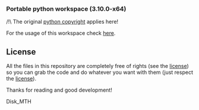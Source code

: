### Portable python workspace (3.10.0-x64)


/!\ The original [python copyright](https://www.python.org/) applies here!


For the usage of this workspace check [here](https://github.com/Disk-MTH/Portable-python-workspace/blob/master/diskmth/README.md).

## License

All the files in this repository are completely free of rights (see the  [license](https://github.com/Disk-MTH/Portable-python-workspace/blob/3.10.0-x64/license.txt)) so you can grab the code and do whatever you want with them (just respect the  [license](https://github.com/Disk-MTH/Portable-python-workspace/blob/3.10.0-x64/license.txt)).

Thanks for reading and good development!

Disk_MTH